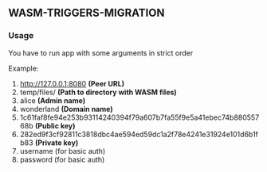 ## WASM-TRIGGERS-MIGRATION

### Usage
You have to run app with some arguments in strict order

Example:
1. http://127.0.0.1:8080 **(Peer URL)**
2. temp/files/ **(Path to directory with WASM files)**
3. alice **(Admin name)**
4. wonderland **(Domain name)**
5. 1c61faf8fe94e253b93114240394f79a607b7fa55f9e5a41ebec74b88055768b **(Public key)**
6. 282ed9f3cf92811c3818dbc4ae594ed59dc1a2f78e4241e31924e101d6b1fb83 **(Private key)**
7. username (for basic auth)
8. password (for basic auth)
